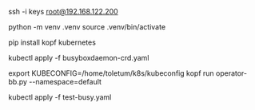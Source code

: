 
ssh -i keys root@192.168.122.200

python -m venv .venv
source .venv/bin/activate

pip install kopf kubernetes


kubectl apply -f busyboxdaemon-crd.yaml


export KUBECONFIG=/home/toletum/k8s/kubeconfig
kopf run operator-bb.py --namespace=default


kubectl apply -f test-busy.yaml

